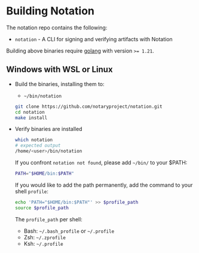 # Building Notation

The notation repo contains the following:

- `notation` - A CLI for signing and verifying artifacts with Notation

Building above binaries require [golang](https://golang.org/dl/) with version `>= 1.21`.

## Windows with WSL or Linux

- Build the binaries, installing them to:
  - `~/bin/notation`
  ```sh
  git clone https://github.com/notaryproject/notation.git
  cd notation
  make install
  ```
- Verify binaries are installed
  ```sh
  which notation
  # expected output
  /home/<user>/bin/notation
  ```

  If you confront `notation not found`, please add `~/bin/` to your $PATH:
  ```sh
  PATH="$HOME/bin:$PATH"
  ```
  If you would like to add the path permanently, add the command to your shell `profile`:
  ```sh
  echo 'PATH="$HOME/bin:$PATH"' >> $profile_path
  source $profile_path
  ```
  The `profile_path` per shell:
  - Bash: `~/.bash_profile` or `~/.profile`
  - Zsh: `~/.zprofile`
  - Ksh: `~/.profile`

